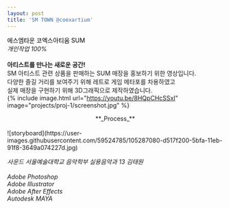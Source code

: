 ```yaml
---
layout: post
title: 'SM TOWN @coexartium'
---
```

<span style="color:#000000"> 에스엠타운 코엑스아티움 SUM </span> <br/> _개인작업 100%_ <br/> <br/>
__아티스트를 만나는 새로운 공간!__ <br/>
SM 아티스트 관련 상품을 판매하는 SUM 매장을 홍보하기 위한 영상입니다. <br/>
다양한 즐길 거리를 보여주기 위해 레트로 게임 메타포를 차용하였고 <br/>
실제 매장을 구현하기 위해 3D그래픽으로 제작하였습니다. <br/>
{% include image.html url="https://youtu.be/8HQpCHcSSxI" image="projects/proj-1/screenshot.jpg" %} <br/>
<center> **_Process_** </center> <br/>
![storyboard](https://user-images.githubusercontent.com/59524785/105287080-d517f200-5bfa-11eb-91f8-3649a074227d.jpg)


_사운드 서울예술대학교 음악학부 실용음악과 13 김태원_ <br/><br/> _Adobe Photoshop_ <br/>
_Adobe Illustrator_ <br/>
_Adobe After Effects_ <br/>
_Autodesk MAYA_ <br/><br/>
